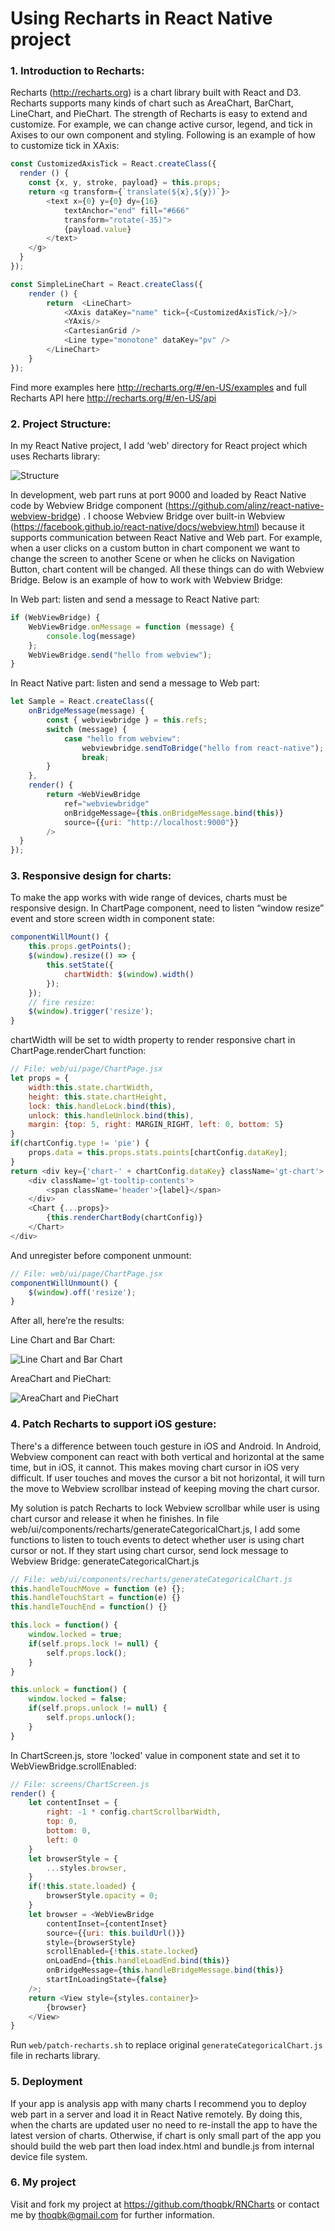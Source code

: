 # Using Recharts in React Native project

### 1. Introduction to Recharts:
Recharts (http://recharts.org) is a chart library built with React and D3. Recharts supports many kinds of chart such as AreaChart, BarChart, LineChart, and PieChart. The strength of Recharts is easy to extend and customize. For example, we can change active cursor, legend, and tick in Axises to our own component and styling. Following is an example of how to customize tick in XAxis:

```javascript
const CustomizedAxisTick = React.createClass({
  render () {
    const {x, y, stroke, payload} = this.props;
   	return <g transform={`translate(${x},${y})`}>
   	    <text x={0} y={0} dy={16}
   	        textAnchor="end" fill="#666"
            transform="rotate(-35)">
            {payload.value}
        </text>
    </g>
  }
});

const SimpleLineChart = React.createClass({
    render () {
  	    return  <LineChart>
  	        <XAxis dataKey="name" tick={<CustomizedAxisTick/>}/>
  	        <YAxis/>
  	        <CartesianGrid />
  	        <Line type="monotone" dataKey="pv" />
        </LineChart>
    }
});
```
Find more examples here http://recharts.org/#/en-US/examples and full Recharts API here http://recharts.org/#/en-US/api

### 2. Project Structure:
In my React Native project, I add ‘web' directory for React project which uses Recharts library:

![Structure](https://github.com/thoqbk/RNCharts/blob/master/resources/structure.png)

In development, web part runs at port 9000 and loaded by React Native code by Webview Bridge component (https://github.com/alinz/react-native-webview-bridge) . I choose Webview Bridge over built-in Webview (https://facebook.github.io/react-native/docs/webview.html) because it supports communication between React Native and Web part. For example, when a user clicks on a custom button in chart component we want to change the screen to another Scene or when he clicks on Navigation Button, chart content will be changed. All these things can do with Webview Bridge. Below is an example of how to work with Webview Bridge:

In Web part: listen and send a message to React Native part:
```javascript
if (WebViewBridge) {
    WebViewBridge.onMessage = function (message) {
        console.log(message)
    };
    WebViewBridge.send("hello from webview");
}
```
In React Native part: listen and send a message to Web part:
```javascript
let Sample = React.createClass({
    onBridgeMessage(message) {
        const { webviewbridge } = this.refs;
        switch (message) {
            case "hello from webview":
                webviewbridge.sendToBridge("hello from react-native");
                break;
        }
    },
    render() {
        return <WebViewBridge
            ref="webviewbridge"
            onBridgeMessage={this.onBridgeMessage.bind(this)}
            source={{uri: "http://localhost:9000"}}
        />
  }
});
```

### 3. Responsive design for charts:
To make the app works with wide range of devices, charts must be responsive design. In ChartPage component, need to listen “window resize” event and store screen width in component state:
```javascript
componentWillMount() {
    this.props.getPoints();
    $(window).resize(() => {
        this.setState({
            chartWidth: $(window).width()
        });
    });
    // fire resize:
    $(window).trigger('resize');
}
```

chartWidth will be set to width property to render responsive chart in ChartPage.renderChart function:
```javascript
// File: web/ui/page/ChartPage.jsx
let props = {
    width:this.state.chartWidth,
    height: this.state.chartHeight,
    lock: this.handleLock.bind(this),
    unlock: this.handleUnlock.bind(this),
    margin: {top: 5, right: MARGIN_RIGHT, left: 0, bottom: 5}
}
if(chartConfig.type != 'pie') {
    props.data = this.props.stats.points[chartConfig.dataKey];
}
return <div key={'chart-' + chartConfig.dataKey} className='gt-chart'>
    <div className='gt-tooltip-contents'>
        <span className='header'>{label}</span>
    </div>
    <Chart {...props}>
        {this.renderChartBody(chartConfig)}
    </Chart>
</div>
```

And unregister before component unmount:
```javascript
// File: web/ui/page/ChartPage.jsx
componentWillUnmount() {
    $(window).off('resize');
}
```

After all, here’re the results:

Line Chart and Bar Chart:

![Line Chart and Bar Chart](https://github.com/thoqbk/RNCharts/blob/master/resources/charts-1.png)

AreaChart and PieChart:

![AreaChart and PieChart](https://github.com/thoqbk/RNCharts/blob/master/resources/charts-2.png)

### 4. Patch Recharts to support iOS gesture:
There's a difference between touch gesture in iOS and Android. In Android, Webview component can react with both vertical and horizontal at the same time, but in iOS, it cannot. This makes moving chart cursor in iOS very difficult. If user touches and moves the cursor a bit not horizontal, it will turn the move to Webview scrollbar instead of keeping moving the chart cursor.

My solution is patch Recharts to lock Webview scrollbar while user is using chart cursor and release it when he finishes.
In file web/ui/components/recharts/generateCategoricalChart.js, I add some functions to listen to touch events to detect whether user is using chart cursor or not. If they start using chart cursor, send lock message to Webview Bridge:
generateCategoricalChart.js

```javascript
// File: web/ui/components/recharts/generateCategoricalChart.js
this.handleTouchMove = function (e) {};
this.handleTouchStart = function(e) {}
this.handleTouchEnd = function() {}

this.lock = function() {
    window.locked = true;
    if(self.props.lock != null) {
        self.props.lock();
    }
}

this.unlock = function() {
    window.locked = false;
    if(self.props.unlock != null) {
        self.props.unlock();
    }
}
```

In ChartScreen.js, store 'locked' value in component state and set it to WebViewBridge.scrollEnabled:
```javascript
// File: screens/ChartScreen.js
render() {
    let contentInset = {
        right: -1 * config.chartScrollbarWidth,
        top: 0,
        bottom: 0,
        left: 0
    }
    let browserStyle = {
        ...styles.browser,
    }
    if(!this.state.loaded) {
        browserStyle.opacity = 0;
    }
    let browser = <WebViewBridge
        contentInset={contentInset}
        source={{uri: this.buildUrl()}}
        style={browserStyle}
        scrollEnabled={!this.state.locked}
        onLoadEnd={this.handleLoadEnd.bind(this)}
        onBridgeMessage={this.handleBridgeMessage.bind(this)}
        startInLoadingState={false}
    />;
    return <View style={styles.container}>
        {browser}
    </View>
}
```
Run `web/patch-recharts.sh` to replace original `generateCategoricalChart.js` file in recharts library.

### 5. Deployment
If your app is analysis app with many charts I recommend you to deploy web part in a server and load it in React Native remotely. By doing this, when the charts are updated user no need to re-install the app to have the latest version of charts.
Otherwise, if chart is only small part of the app you should build the web part then load index.html and bundle.js from internal device file system.

### 6. My project
Visit and fork my project at https://github.com/thoqbk/RNCharts or contact me by thoqbk@gmail.com for further information.
